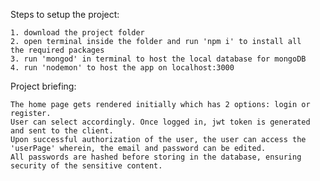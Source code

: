 Steps to setup the project:

    1. download the project folder
    2. open terminal inside the folder and run 'npm i' to install all   the required packages
    3. run 'mongod' in terminal to host the local database for mongoDB
    4. run 'nodemon' to host the app on localhost:3000

Project briefing:

    The home page gets rendered initially which has 2 options: login or register. 
    User can select accordingly. Once logged in, jwt token is generated and sent to the client. 
    Upon successful authorization of the user, the user can access the 'userPage' wherein, the email and password can be edited.
    All passwords are hashed before storing in the database, ensuring security of the sensitive content.
